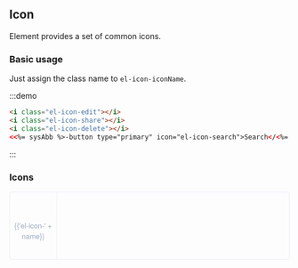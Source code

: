 <script>
  var iconList = require('./icon.json');

  export default {
    data() {
      return {
        icons: iconList
      };
    }
  }
</script>

<style lang="scss">
  .demo-block > .source > i {
    color: #8492a6;
    margin: 0 20px;
    font-size: 1.5em;
    vertical-align: middle;
  }

  .demo-block .source > button {
    margin: 0 20px;
  }

  .icon-list {
    overflow: hidden;
    list-style: none;
    padding: 0;
    border: solid 1px #eaeefb;
    border-radius: 4px;
  }

  .icon-list li {
    float: left;
    width: 16.66%;
    text-align: center;
    height: 120px;
    line-height: 120px;
    color: #666;
    font-size: 13px;
    transition: color .15s linear;

    border-right: 1px solid #eee;
    border-bottom: 1px solid #eee;
    margin-right: -1px;
    margin-bottom: -1px;

    @utils-vertical-center;

    span {
      display: inline-block;
      line-height: normal;
      vertical-align: middle;
      font-family: 'Helvetica Neue',Helvetica,'PingFang SC','Hiragino Sans GB','Microsoft YaHei',SimSun,sans-serif;
      color: #99a9bf;
    }

    i {
      display: block;
      font-size: 24px;
      margin-bottom: 15px;
      color: #8492a6;
    }
    &:hover {
      color: rgb(92, 182, 255);
    }
  }
</style>

## Icon

Element provides a set of common icons.

### Basic usage

Just assign the class name to `el-icon-iconName`.

:::demo

```html
<i class="el-icon-edit"></i>
<i class="el-icon-share"></i>
<i class="el-icon-delete"></i>
<<%= sysAbb %>-button type="primary" icon="el-icon-search">Search</<%= sysAbb %>-button>

```
:::

### Icons

<ul class="icon-list">
  <li v-for="name in icons" :key="name">
    <span>
      <i :class="'el-icon-' + name"></i>
      <span class="icon-name">{{'el-icon-' + name}}</span>
    </span>
  </li>
</ul>
